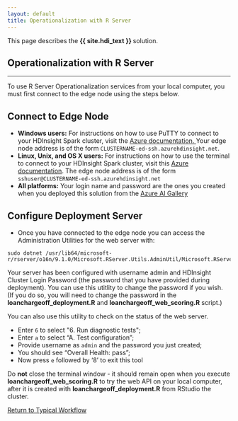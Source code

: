 ```yaml
---
layout: default
title: Operationalization with R Server
---
```

<div class="alert alert-success" role="alert"> This page describes the 
<strong>
{{ site.hdi_text }} 
</strong>
solution.
</div> 

##  Operationalization with R Server
---------------------------------------
To use R Server Operationalization services from your local computer, you must first connect to the edge node using the steps below.   

## Connect to Edge Node
<ul>
<li> <strong>Windows users:</strong>
For instructions on how to use PuTTY to connect to your HDInsight Spark cluster, visit the
<a href="http://go.microsoft.com/fwlink/p/?LinkID=620303#connect-to-a-linux-based-hdinsight-cluster"> Azure documentation. </a> Your edge node address is of the form <code>CLUSTERNAME-ed-ssh.azurehdinsight.net</code>.  
</li>
<li><strong>Linux, Unix, and OS X users:</strong>
For instructions on how to use the terminal to connect to your HDInsight Spark cluster, visit this
<a href="http://go.microsoft.com/fwlink/p/?LinkID=619886">Azure documentation</a>.  The edge node address is of the form <code>sshuser@CLUSTERNAME-ed-ssh.azurehdinsight.net</code>
</li>
<li>
<strong>All platforms:</strong> Your login name and password are the ones you created when you deployed this solution from the <a href="http://aka.ms/loanchargeoffhdi">Azure AI Gallery</a>  
</li>
</ul>

## Configure Deployment Server

* Once you have connected to the edge node you can access the Administration Utilities for the web server with:

```
sudo dotnet /usr/lib64/microsoft-r/rserver/o16n/9.1.0/Microsoft.RServer.Utils.AdminUtil/Microsoft.RServer.Utils.AdminUtil.dll
```

Your server has been configured with username admin and HDInsight Cluster Login Password (the password that you have provided during deployment). You can use this utitlity to change the password if you wish. (If you do so, you will need to change the password in the  <strong>loanchargeoff_deployment.R</strong> and <strong>loanchargeoff_web_scoring.R</strong> script.)

You can also use this utility to check on the status of the web server. 

* Enter `6` to select "6. Run diagnostic tests";
* Enter `a` to select “A. Test configuration”;
* Provide username as `admin` and the password you just created;
* You should see “Overall Health: pass”;
* Now press `e` followed by ‘8’ to exit this tool

<div class="alert alert-info">
Do <strong>not</strong> close the terminal window - it should remain open when you execute <strong>loanchargeoff_web_scoring.R</strong> to try the web API on your local computer, after it is created with <strong>loanchargeoff_deployment.R</strong> from RStudio the cluster.
</div>


 

<a href="Typical.html#step3">Return to Typical Workflow<a>